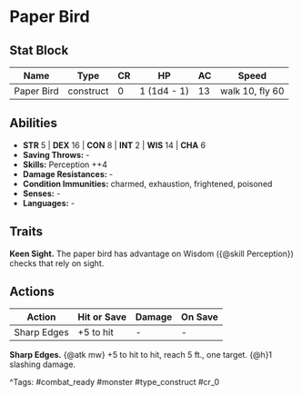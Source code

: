 # Paper Bird

## Stat Block

| Name | Type | CR | HP | AC | Speed |
|------|------|----|----|----|-------|
| Paper Bird | construct | 0 | 1 (1d4 - 1) | 13 | walk 10, fly 60 |

## Abilities

- **STR** 5 | **DEX** 16 | **CON** 8 | **INT** 2 | **WIS** 14 | **CHA** 6
- **Saving Throws:** -  
- **Skills:** Perception ++4  
- **Damage Resistances:** -  
- **Condition Immunities:** charmed, exhaustion, frightened, poisoned  
- **Senses:** -  
- **Languages:** -

## Traits

**Keen Sight.** The paper bird has advantage on Wisdom ({@skill Perception}) checks that rely on sight.


## Actions

| Action | Hit or Save | Damage | On Save |
|--------|--------------|--------|----------|
| Sharp Edges | +5 to hit | - | - |

**Sharp Edges.** {@atk mw} +5 to hit to hit, reach 5 ft., one target. {@h}1 slashing damage.


^Tags: #combat_ready #monster #type_construct #cr_0